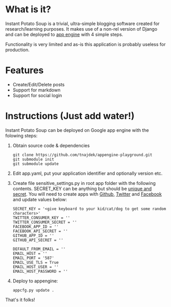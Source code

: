 What is it?
====================

Instant Potato Soup is a trivial, ultra-simple blogging software created for  research/learning purposes. It makes use of a non-rel version of Django and can be deployed to [app engine](https://appengine.google.com/) with 4 simple steps.

Functionality is very limited and as-is this application is probably useless for production.

Features
========

* Create/Edit/Delete posts
* Support for markdown
* Support for social login

Instructions (Just add water!)
==============================

Instant Potato Soup can be deployed on Google app engine with the folowing steps:

1. Obtain source code & dependencies

    ```
    git clone https://github.com/tnajdek/appengine-playground.git
    git submodule init
    git submodule update
    ```

2. Edit app.yaml, put your application identifier and optionally version etc.
3. Create file sensitive_settings.py in root app folder with the following contents. SECRET_KEY can be anything but should be [unique and secret](https://docs.djangoproject.com/en/dev/ref/settings/#std:setting-SECRET_KEY). You will need to create apps with [Github](https://github.com/settings/applications/new), [Twitter](https://dev.twitter.com/apps/new) and [Facebook](https://developers.facebook.com/apps) and update values below:

    ```
    SECRET_KEY = '<give keyboard to your kid/cat/dog to get some random characters>'
    TWITTER_CONSUMER_KEY = ''
    TWITTER_CONSUMER_SECRET = ''
    FACEBOOK_APP_ID = ''
    FACEBOOK_API_SECRET = ''
    GITHUB_APP_ID = ''
    GITHUB_API_SECRET = ''

    DEFAULT_FROM_EMAIL = ''
    EMAIL_HOST = ''
    EMAIL_PORT = '587'
    EMAIL_USE_TLS = True
    EMAIL_HOST_USER = ''
    EMAIL_HOST_PASSWORD = ''
    ```

4. Deploy to appengine:

    ```
    appcfg.py update .
    ```

That's it folks!

